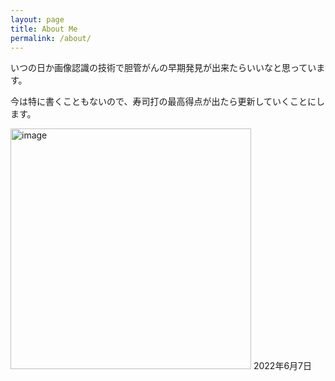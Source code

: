 ```yaml
---
layout: page
title: About Me
permalink: /about/
---
```


いつの日か画像認識の技術で胆管がんの早期発見が出来たらいいなと思っています。

今は特に書くこともないので、寿司打の最高得点が出たら更新していくことにします。

<img width="385" alt="image" src="https://user-images.githubusercontent.com/82258705/172288038-d89962a0-b862-417d-afb6-79948a46f383.png">
2022年6月7日
